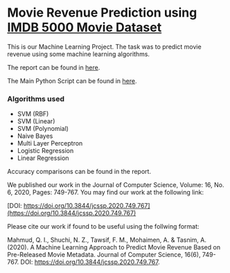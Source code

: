 # Movie Revenue Prediction using [IMDB 5000 Movie Dataset](https://www.kaggle.com/deepmatrix/imdb-5000-movie-dataset)

This is our Machine Learning Project. The task was to predict movie revenue using some machine learning algorithms.

The report can be found in [here](https://github.com/saumiko/Movie-Revenue-Prediction/blob/master/Report.pdf).

The Main Python Script can be found in [here](https://github.com/saumiko/Movie-Revenue-Prediction/blob/master/Codes/SaveFeatures/Final.py).

### Algorithms used
- SVM (RBF)
- SVM (Linear)
- SVM (Polynomial)
- Naive Bayes
- Multi Layer Perceptron
- Logistic Regression
- Linear Regression

Accuracy comparisons can be found in the report. 

We published our work in the Journal of Computer Science, Volume: 16, No. 6, 2020, Pages: 749-767. You may find our work at the following link:

[DOI: https://doi.org/10.3844/jcssp.2020.749.767](https://doi.org/10.3844/jcssp.2020.749.767)

Please cite our work if found to be useful using the follwing format:

Mahmud, Q. I., Shuchi, N. Z., Tawsif, F. M., Mohaimen, A. & Tasnim, A. (2020). A Machine Learning Approach to Predict Movie Revenue Based on Pre-Released Movie Metadata. Journal of Computer Science, 16(6), 749-767. DOI: https://doi.org/10.3844/jcssp.2020.749.767.
